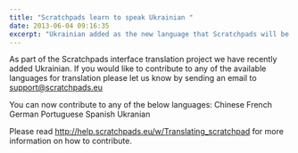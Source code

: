 ```yaml
---
title: "Scratchpads learn to speak Ukrainian "
date: 2013-06-04 09:16:35
excerpt: "Ukrainian added as the new language that Scratchpads will be translated in"
---
```


As part of the Scratchpads interface translation project we have recently added Ukrainian. If you would like to contribute to any of the available languages for translation please let us know by sending an email to support@scratchpads.eu

You can now contribute to any of the below languages:
Chinese
French
German
Portuguese
Spanish
Ukranian

Please read http://help.scratchpads.eu/w/Translating_scratchpad for more information on how to contribute.
